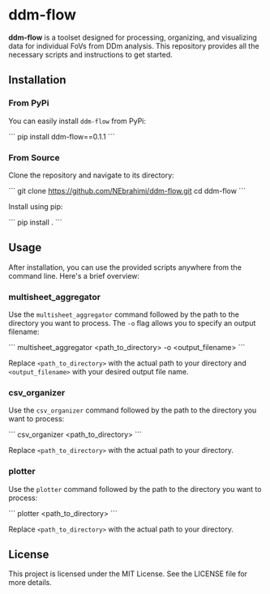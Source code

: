# ddm-flow

**ddm-flow** is a toolset designed for processing, organizing, and visualizing data for individual FoVs from DDm analysis. This repository provides all the necessary scripts and instructions to get started.

## Installation

### From PyPi

You can easily install `ddm-flow` from PyPi:

\```
pip install ddm-flow==0.1.1
\```

### From Source

Clone the repository and navigate to its directory:

\```
git clone https://github.com/NEbrahimi/ddm-flow.git
cd ddm-flow
\```

Install using pip:

\```
pip install .
\```

## Usage

After installation, you can use the provided scripts anywhere from the command line. Here's a brief overview:

### multisheet_aggregator

Use the `multisheet_aggregator` command followed by the path to the directory you want to process. The `-o` flag allows you to specify an output filename:

\```
multisheet_aggregator <path_to_directory> -o <output_filename>
\```

Replace `<path_to_directory>` with the actual path to your directory and `<output_filename>` with your desired output file name.

### csv_organizer

Use the `csv_organizer` command followed by the path to the directory you want to process:

\```
csv_organizer <path_to_directory>
\```

Replace `<path_to_directory>` with the actual path to your directory.

### plotter

Use the `plotter` command followed by the path to the directory you want to process:

\```
plotter <path_to_directory>
\```

Replace `<path_to_directory>` with the actual path to your directory.

## License

This project is licensed under the MIT License. See the LICENSE file for more details.
